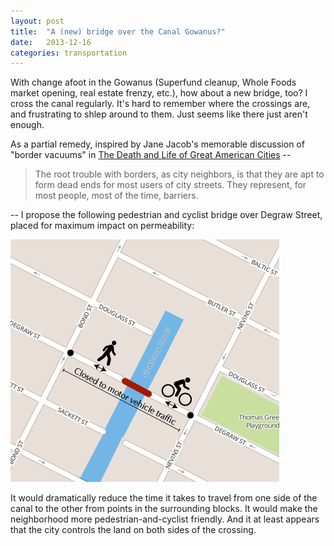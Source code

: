 ```yaml
---
layout: post
title:  "A (new) bridge over the Canal Gowanus?"
date:   2013-12-16
categories: transportation
---
```


With change afoot in the Gowanus (Superfund cleanup, Whole Foods market opening, real estate frenzy, etc.), how about a new bridge, too? I cross the canal regularly. It's hard to remember where the crossings are, and frustrating to shlep around to them. Just seems like there just aren't enough.

As a partial remedy, inspired by Jane Jacob's memorable discussion of "border vacuums" in [The Death and Life of Great American Cities](http://www.amazon.com/gp/product/0679644334?ie=UTF8&amp;camp=213733&amp;creative=393185&amp;creativeASIN=0679644334&amp;linkCode=shr&amp;tag=secondmonkeyc-20&amp;qid=1365620126&amp;sr=8-1&amp;keywords=death+and+life+of+great+american+cities "Purchase on Amazon") --

> The root trouble with borders, as city neighbors, is that they are apt to form dead ends for most users of city streets. They represent, for most people, most of the time, barriers.

\-- I propose the following pedestrian and cyclist bridge over Degraw Street, placed for maximum impact on permeability:

![bridge-sketch](/assets/gowanus-bridge.png)

It would dramatically reduce the time it takes to travel from one side of the canal to the other from points in the surrounding blocks. It would make the neighborhood more pedestrian-and-cyclist friendly. And it at least appears that the city controls the land on both sides of the crossing.

